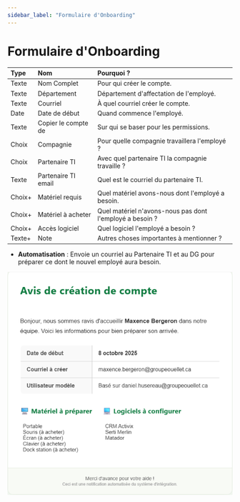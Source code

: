 ```yaml
---
sidebar_label: "Formulaire d'Onboarding"
---
```


# Formulaire d'Onboarding

| Type    | Nom                  | Pourquoi ?                                             |
| :------ | :------------------- | :----------------------------------------------------- |
| Texte   | Nom Complet          | Pour qui créer le compte.                              |
| Texte    | Département           | Département d'affectation de l'employé.                |
| Texte   | Courriel             | À quel courriel créer le compte.                       |
| Date    | Date de début        | Quand commence l'employé.                              |
| Texte   | Copier le compte de  | Sur qui se baser pour les permissions.                 |
| Choix   | Compagnie            | Pour quelle compagnie travaillera l'employé ?          |
| Choix   | Partenaire TI        | Avec quel partenaire TI la compagnie travaille ?       |
| Texte   | Partenaire TI email  | Quel est le courriel du partenaire TI.                 |
| Choix+  | Matériel requis      | Quel matériel avons-nous dont l'employé a besoin.      |
| Choix+  | Matériel à acheter   | Quel matériel n'avons-nous pas dont l'employé a besoin ? |
| Choix+  | Accès logiciel       | Quel logiciel l'employé a besoin ?                     |
| Texte+  | Note                 | Autres choses importantes à mentionner ?               |

* **Automatisation** : Envoie un courriel au Partenaire TI et au DG pour préparer ce dont le nouvel employé aura besoin. 

![Exemple d'email d'onboarding](/img/email-onboarding.png) 